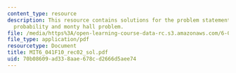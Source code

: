 ```yaml
---
content_type: resource
description: This resource contains solutions for the problem statements related to
  probability and monty hall problem.
file: /media/https%3A/open-learning-course-data-rc.s3.amazonaws.com/6-041-probabilistic-systems-analysis-and-applied-probability-fall-2010/70b08609ad338aae678cd2666d5aee74_MIT6_041F10_rec02_sol.pdf
file_type: application/pdf
resourcetype: Document
title: MIT6_041F10_rec02_sol.pdf
uid: 70b08609-ad33-8aae-678c-d2666d5aee74
---
```

